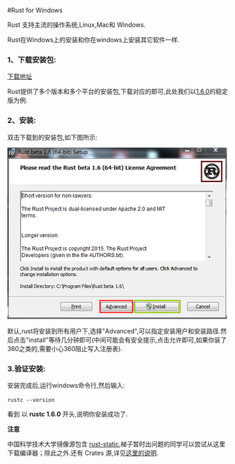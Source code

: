 #Rust for Windows

Rust 支持主流的操作系统,Linux,Mac和 Windows.

Rust在Windows上的安装和你在windows上安装其它软件一样.

### 1、下载安装包:

  [下载地址](https://www.rust-lang.org/downloads.html)

  Rust提供了多个版本和多个平台的安装包,下载对应的即可,此处我们以[1.6.0](https://static.rust-lang.org/dist/rust-1.6.0-x86_64-pc-windows-gnu.msi)的稳定版为例.

### 2、安装:
双击下载到的安装包,如下图所示:

![Mac-os-inofrmatoin](../image/install-on-windows-1st.png)

默认,rust将安装到所有用户下,选择"Advanced",可以指定安装用户和安装路径.然后点击"install"等待几分钟即可(中间可能会有安全提示,点击允许即可,如果你装了360之类的,需要小心360阻止写入注册表).

### 3.验证安装:

安装完成后,运行windows命令行,然后输入:

`rustc --version`

看到 以 **rustc 1.6.0** 开头,说明你安装成功了.

**注意**

中国科学技术大学镜像源包含 [rust-static](http://mirrors.ustc.edu.cn/rust-static/),梯子暂时出问题的同学可以尝试从这里下载编译器；除此之外.还有 Crates 源,详见[这里的说明](https://servers.ustclug.org/2016/01/mirrors-add-rust-crates/).
